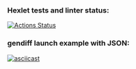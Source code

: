 ### Hexlet tests and linter status:
[![Actions Status](https://github.com/AnastasiyaBachinina/frontend-project-lvl2/workflows/hexlet-check/badge.svg)](https://github.com/AnastasiyaBachinina/frontend-project-lvl2/actions)

### gendiff launch example with JSON: 
 [![asciicast](https://asciinema.org/a/1TDnzvbB0YeK6JgJ1ZhEH28TB.svg)](https://asciinema.org/a/1TDnzvbB0YeK6JgJ1ZhEH28TB)